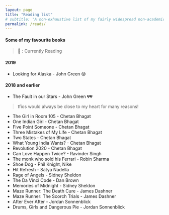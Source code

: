 ```yaml
---
layout: page
title: "Reading list"
# subtitle: "A non-exhaustive list of my fairly widespread non-academic interests including music, books, favourite blog posts, answers, other interesting reads, and videos."
permalink: /reads/
---
```

<!-- I am preparing for SWE role in tech companies, closely following [the guide here](https://github.com/jwasham/coding-interview-university). You can [check my progress here](/coding). -->

#### Some of my favourite books

> :green_book: : Currently Reading

#### 2019

<!-- * **Origin** - Dan Brown :green_book: -->
* Looking for Alaska - John Green :cry:

#### 2018 and earlier

* The Fault in our Stars - John Green :broken_heart::broken_heart:
> tfios would always be close to my heart for many reasons!

<!-- * Sapiens - Yuval Noah Harari* -->
* The Girl in Room 105 - Chetan Bhagat
* One Indian Girl - Chetan Bhagat
* Five Point Someone - Chetan Bhagat
* Three Mistakes of My Life - Chetan Bhagat
* Two States - Chetan Bhagat
* What Young India Wants? - Chetan Bhagat
* Revolution 2020 - Chetan Bhagat
* Can Love Happen Twice? - Ravinder Singh
* The monk who sold his Ferrari - Robin Sharma
* Shoe Dog - Phil Knight, Nike
* Hit Refresh - Satya Nadella
* Rage of Angels - Sidney Sheldon
* The Da Vinci Code - Dan Brown
* Memories of Midnight - Sidney Sheldon
* Maze Runner: The Death Cure - James Dashner
* Maze Runner: The Scorch Trials - James Dashner
* After Ever After - Jordan Sonnenblick
* Drums, Girls and Dangerous Pie - Jordan Sonnenblick
